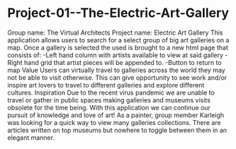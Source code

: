 # Project-01--The-Electric-Art-Gallery
Group name: The Virtual Architects Project name: Electric Art Gallery  This application allows users to search for a select group of big art galleries on a map. Once a gallery is selected the used is brought to a new html page that consists of: -Left hand column with artists available to view at said gallery -Right hand grid that artist pieces will be appended to. -Button to return to map Value Users can virtually travel to galleries across the world they may not be able to visit otherwise. This can give opportunity to see work and/or inspire art lovers to travel to different galleries and explore different cultures. Inspiration Due to the recent virus pandemic we are unable to travel or gather in public spaces making galleries and museums visits obsolete for the time being. With this application we can continue our pursuit of knowledge and love of art! As a painter, group member Karleigh was looking for a quick way to view many galleries collections. There are articles written on top museums but nowhere to toggle between them in an elegant manner.
